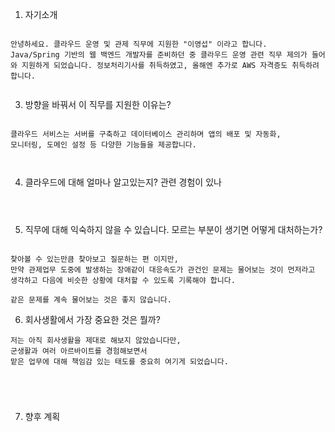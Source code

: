 
1. 자기소개

```

안녕하세요. 클라우드 운영 및 관제 직무에 지원한 "이영섭" 이라고 합니다.
Java/Spring 기반의 웹 백엔드 개발자를 준비하던 중 클라우드 운영 관련 직무 제의가 들어와 지원하게 되었습니다. 정보처리기사를 취득하였고, 올해엔 추가로 AWS 자격증도 취득하려 합니다. 


```

3. 방향을 바꿔서  이 직무를 지원한 이유는? 

```

클라우드 서비스는 서버를 구축하고 데이터베이스 관리하며 앱의 배포 및 자동화, 
모니터링, 도메인 설정 등 다양한 기능들을 제공합니다. 



```


4. 클라우드에 대해 얼마나 알고있는지? 관련 경험이 있나 

```



```


5. 직무에 대해 익숙하지 않을 수 있습니다. 모르는 부분이 생기면 어떻게 대처하는가?

```

찾아볼 수 있는만큼 찾아보고 질문하는 편 이지만, 
만약 관제업무 도중에 발생하는 장애같이 대응속도가 관건인 문제는 물어보는 것이 먼저라고 생각하고 다음에 비슷한 상황에 대처할 수 있도록 기록해야 합니다. 

같은 문제를 계속 물어보는 것은 좋지 않습니다. 

```


6. 회사생활에서 가장 중요한 것은 뭘까? 

``` 
저는 아직 회사생활을 제대로 해보지 않았습니다만, 
군생활과 여러 아르바이트를 경험해보면서
맡은 업무에 대해 책임감 있는 태도를 중요히 여기게 되었습니다. 





```



7. 향후 계획

```



```